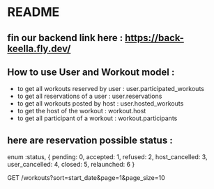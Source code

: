 # README

## fin our backend link here : https://back-keella.fly.dev/

## How to use User and Workout model :

- to get all workouts reserved by user : user.participated_workouts
- to get all reservations of a user : user.reservations
- to get all workouts posted by host : user.hosted_workouts
- to get the host of the workout : workout.host
- to get all participant of a workout : workout.participants

## here are reservation possible status :

enum :status, {
pending: 0,
accepted: 1,
refused: 2,
host_cancelled: 3,
user_cancelled: 4,
closed: 5,
relaunched: 6
}

GET /workouts?sort=start_date&page=1&page_size=10
